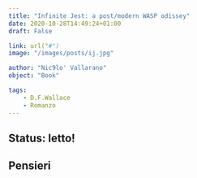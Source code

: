 ```yaml
---
title: "Infinite Jest: a post/modern WASP odissey"
date: 2020-10-28T14:49:24+01:00
draft: False 

link: url("#") 
image: "/images/posts/ij.jpg"

author: "Nic9lo' Vallarano"
object: "Book"

tags: 
    - D.F.Wallace
    - Romanzo 
---
```


## Status: letto!

## Pensieri
